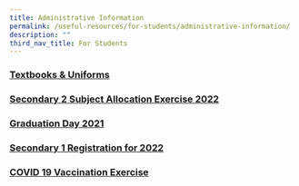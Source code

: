 ```yaml
---
title: Administrative Information
permalink: /useful-resources/for-students/administrative-information/
description: ""
third_nav_title: For Students
---
```

### [Textbooks & Uniforms](/useful-resources/for-students/administrative-information/textbooks-n-uniforms/)

### [Secondary 2 Subject Allocation Exercise 2022](/useful-resources/for-students/administrative-information/sec-2-subject-allocation-exercise-2022/)

### [Graduation Day 2021](/useful-resources/for-students/administrative-information/graduation-day-2021/)

### [Secondary 1 Registration for 2022](/useful-resources/for-students/administrative-information/secondary-1-registration-for-2022/)

### [COVID 19 Vaccination Exercise](/useful-resources/for-students/administrative-information/covid-19-vaccination-exercise/)